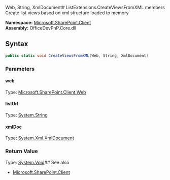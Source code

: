 Web, String, XmlDocument# ListExtensions.CreateViewsFromXML members
Create list views based on xml structure loaded to memory  

**Namespace:** [Microsoft.SharePoint.Client](Microsoft.SharePoint.Client.md)  
**Assembly:** OfficeDevPnP.Core.dll  
## Syntax
```C#
public static void CreateViewsFromXML(Web, String, XmlDocument)
```
### Parameters
#### web
Type: [Microsoft.SharePoint.Client.Web](Microsoft.SharePoint.Client.Web.md) 
#### 
#### listUrl
Type: [System.String](System.String.md) 
#### 
#### xmlDoc
Type: [System.Xml.XmlDocument](System.Xml.XmlDocument.md) 
#### 
### Return Value
Type: [System.Void](System.Void.md)## See also
- [Microsoft.SharePoint.Client](Microsoft.SharePoint.Client.md)
